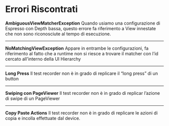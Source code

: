 # Errori Riscontrati
**AmbiguousViewMatcherException**
Quando usiamo una configurazione di Espresso con Depth bassa, questo errore fa riferimento a View innestate che non sono riconosciute al tempo di esecuzione.
- - - -
**NoMatchingViewException**
Appare in entrambe le configurazioni, fa riferimento al fatto che a runtime non si riesce a trovare il matcher con l’id cercato all’interno della UI Hierarchy
- - - -
**Long Press**
Il test recorder non è in grado di replicare il “long press” di un button
- - - -
**Swiping con PageViewer**
Il test recorder non è in grado di replicar l’azione di swipe di un PageViewer
- - - -
**Copy Paste Actions**
Il test recorder non è in grado di replicare le azioni di copia e incolla effettuate dal device.
